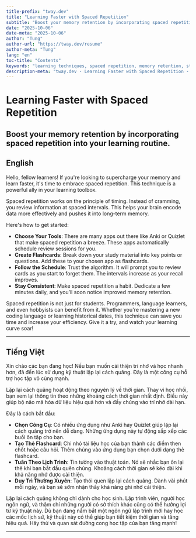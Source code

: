 ```yaml
---
title-prefix: "tway.dev"
title: "Learning Faster with Spaced Repetition"
subtitle: "Boost your memory retention by incorporating spaced repetition into your learning routine."
date: "2025-10-06"
date-meta: "2025-10-06"
author: "Tung"
author-url: "https://tway.dev/resume"
author-meta: "Tung"
lang: "en"
toc-title: "Contents"
keywords: "learning techniques, spaced repetition, memory retention, study tips, technology learning"
description-meta: "tway.dev - Learning Faster with Spaced Repetition - Boost your memory retention by incorporating spaced repetition into your learning routine."
---
```


# Learning Faster with Spaced Repetition
## Boost your memory retention by incorporating spaced repetition into your learning routine.

## English
Hello, fellow learners! If you're looking to supercharge your memory and learn faster, it's time to embrace spaced repetition. This technique is a powerful ally in your learning toolbox. 

Spaced repetition works on the principle of timing. Instead of cramming, you review information at spaced intervals. This helps your brain encode data more effectively and pushes it into long-term memory.

Here's how to get started:

- **Choose Your Tools**: There are many apps out there like Anki or Quizlet that make spaced repetition a breeze. These apps automatically schedule review sessions for you.
- **Create Flashcards**: Break down your study material into key points or questions. Add these to your chosen app as flashcards.
- **Follow the Schedule**: Trust the algorithm. It will prompt you to review cards as you start to forget them. The intervals increase as your recall improves.
- **Stay Consistent**: Make spaced repetition a habit. Dedicate a few minutes daily, and you’ll soon notice improved memory retention.

Spaced repetition is not just for students. Programmers, language learners, and even hobbyists can benefit from it. Whether you're mastering a new coding language or learning historical dates, this technique can save you time and increase your efficiency. Give it a try, and watch your learning curve soar!

---

## Tiếng Việt
Xin chào các bạn đang học! Nếu bạn muốn cải thiện trí nhớ và học nhanh hơn, đã đến lúc sử dụng kỹ thuật lặp lại cách quãng. Đây là một công cụ hỗ trợ học tập vô cùng mạnh. 

Lặp lại cách quãng hoạt động theo nguyên lý về thời gian. Thay vì học nhồi, bạn xem lại thông tin theo những khoảng cách thời gian nhất định. Điều này giúp bộ não mã hóa dữ liệu hiệu quả hơn và đẩy chúng vào trí nhớ dài hạn.

Đây là cách bắt đầu:

- **Chọn Công Cụ**: Có nhiều ứng dụng như Anki hay Quizlet giúp lặp lại cách quãng trở nên dễ dàng. Những ứng dụng này tự động sắp xếp các buổi ôn tập cho bạn.
- **Tạo Thẻ Flashcard**: Chi nhỏ tài liệu học của bạn thành các điểm then chốt hoặc câu hỏi. Thêm chúng vào ứng dụng bạn chọn dưới dạng thẻ flashcard.
- **Tuân Theo Lịch Trình**: Tin tưởng vào thuật toán. Nó sẽ nhắc bạn ôn lại thẻ khi bạn bắt đầu quên chúng. Khoảng cách thời gian sẽ kéo dài khi khả năng nhớ được cải thiện.
- **Duy Trì Thường Xuyên**: Tạo thói quen lặp lại cách quãng. Dành vài phút mỗi ngày, và bạn sẽ sớm nhận thấy khả năng ghi nhớ cải thiện.

Lặp lại cách quãng không chỉ dành cho học sinh. Lập trình viên, người học ngôn ngữ, và thậm chí những người có sở thích khác cũng có thể hưởng lợi từ kỹ thuật này. Dù bạn đang nắm bắt một ngôn ngữ lập trình mới hay học các mốc lịch sử, kỹ thuật này có thể giúp bạn tiết kiệm thời gian và tăng hiệu quả. Hãy thử và quan sát đường cong học tập của bạn tăng mạnh!

---